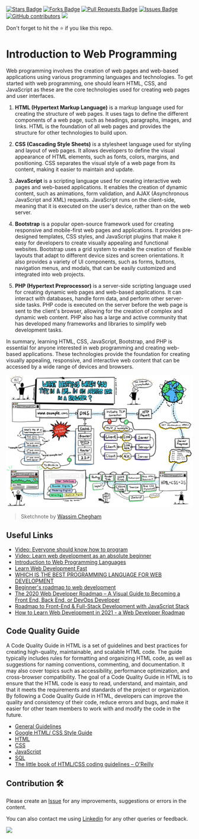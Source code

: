 <a href="https://github.com/drshahizan/learn-php/stargazers"><img src="https://img.shields.io/github/stars/drshahizan/learn-php" alt="Stars Badge"/></a>
<a href="https://github.com/drshahizan/learn-php/network/members"><img src="https://img.shields.io/github/forks/drshahizan/learn-php" alt="Forks Badge"/></a>
<a href="https://github.com/drshahizan/learn-php/pulls"><img src="https://img.shields.io/github/issues-pr/drshahizan/learn-php" alt="Pull Requests Badge"/></a>
<a href="https://github.com/drshahizan/learn-php/issues"><img src="https://img.shields.io/github/issues/drshahizan/learn-php" alt="Issues Badge"/></a>
<a href="https://github.com/drshahizan/learn-php/graphs/contributors"><img alt="GitHub contributors" src="https://img.shields.io/github/contributors/drshahizan/learn-php?color=2b9348"></a>
![](https://visitor-badge.glitch.me/badge?page_id=drshahizan/learn-php)

Don't forget to hit the :star: if you like this repo.
# Introduction to Web Programming
Web programming involves the creation of web pages and web-based applications using various programming languages and technologies. To get started with web programming, one should learn HTML, CSS, and JavaScript as these are the core technologies used for creating web pages and user interfaces.

1. **HTML (Hypertext Markup Language)** is a markup language used for creating the structure of web pages. It uses tags to define the different components of a web page, such as headings, paragraphs, images, and links. HTML is the foundation of all web pages and provides the structure for other technologies to build upon.

2. **CSS (Cascading Style Sheets)** is a stylesheet language used for styling and layout of web pages. It allows developers to define the visual appearance of HTML elements, such as fonts, colors, margins, and positioning. CSS separates the visual style of a web page from its content, making it easier to maintain and update.

3. **JavaScript** is a scripting language used for creating interactive web pages and web-based applications. It enables the creation of dynamic content, such as animations, form validation, and AJAX (Asynchronous JavaScript and XML) requests. JavaScript runs on the client-side, meaning that it is executed on the user's device, rather than on the web server.

4. **Bootstrap** is a popular open-source framework used for creating responsive and mobile-first web pages and applications. It provides pre-designed templates, CSS styles, and JavaScript plugins that make it easy for developers to create visually appealing and functional websites. Bootstrap uses a grid system to enable the creation of flexible layouts that adapt to different device sizes and screen orientations. It also provides a variety of UI components, such as forms, buttons, navigation menus, and modals, that can be easily customized and integrated into web projects.

5. **PHP (Hypertext Preprocessor)** is a server-side scripting language used for creating dynamic web pages and web-based applications. It can interact with databases, handle form data, and perform other server-side tasks. PHP code is executed on the server before the web page is sent to the client's browser, allowing for the creation of complex and dynamic web content. PHP also has a large and active community that has developed many frameworks and libraries to simplify web development tasks.

In summary, learning HTML, CSS, JavaScript, Bootstrap, and PHP is essential for anyone interested in web programming and creating web-based applications. These technologies provide the foundation for creating visually appealing, responsive, and interactive web content that can be accessed by a wide range of devices and browsers.

![Browser sketchnote](browser.jpg)
> Sketchnote by [Wassim Chegham](https://dev.to/wassimchegham/ever-wondered-what-happens-when-you-type-in-a-url-in-an-address-bar-in-a-browser-3dob)

## Useful Links

- [Video: Everyone should know how to program](https://youtu.be/sDk1pTDPROIhttps://youtu.be/ysEN5RaKOlA)
- [Video: Learn web development as an absolute beginner](https://youtu.be/ysEN5RaKOlA)
- [Introduction to Web Programming Languages](https://www.educba.com/web-programming-languages/)
- [Learn Web Development Fast](https://seo-trench.com/learn-web-development)
- [WHICH IS THE BEST PROGRAMMING LANGUAGE FOR WEB DEVELOPMENT](https://www.tekshapers.com/blog/Which-is-the-Best-Programming-Language-for-Web-Development)
- [Beginner's roadmap to web development](https://www.freecodecamp.org/news/beginners-roadmap-web-development/)
- [The 2020 Web Developer Roadmap – A Visual Guide to Becoming a Front End, Back End, or DevOps Developer](https://www.freecodecamp.org/news/2019-web-developer-roadmap/)
- [Roadmap to Front-End & Full-Stack Development with JavaScript Stack](https://ilovecoding.org/blog/roadmap)
- [How to Learn Web Development in 2021 - a Web Developer Roadmap](https://www.freecodecamp.org/news/how-to-learn-web-dev-in-2021-roadmap/)

## Code Quality Guide
A Code Quality Guide in HTML is a set of guidelines and best practices for creating high-quality, maintainable, and scalable HTML code. The guide typically includes rules for formatting and organizing HTML code, as well as suggestions for naming conventions, commenting, and documentation. It may also cover topics such as accessibility, performance optimization, and cross-browser compatibility. The goal of a Code Quality Guide in HTML is to ensure that the HTML code is easy to read, understand, and maintain, and that it meets the requirements and standards of the project or organization. By following a Code Quality Guide in HTML, developers can improve the quality and consistency of their code, reduce errors and bugs, and make it easier for other team members to work with and modify the code in the future.

- [General Guidelines](https://courses.cs.washington.edu/courses/cse154/codequalityguide/)
- [Google HTML/ CSS Style Guide](https://google.github.io/styleguide/htmlcssguide.html)
- [HTML](https://courses.cs.washington.edu/courses/cse154/codequalityguide/html/)
- [CSS](https://courses.cs.washington.edu/courses/cse154/codequalityguide/css/)
- [JavaScript](https://courses.cs.washington.edu/courses/cse154/codequalityguide/javascript/)
- [SQL](https://courses.cs.washington.edu/courses/cse154/codequalityguide/sql/)
- [The little book of HTML/CSS coding guidelines – O'Reilly](https://www.oreilly.com/content/little-book-html-css-coding-guidelines/)


## Contribution 🛠️
Please create an [Issue](https://github.com/drshahizan/learn-php/issues) for any improvements, suggestions or errors in the content.

You can also contact me using [Linkedin](https://www.linkedin.com/in/drshahizan/) for any other queries or feedback.

![](https://visitor-badge.glitch.me/badge?page_id=drshahizan)

